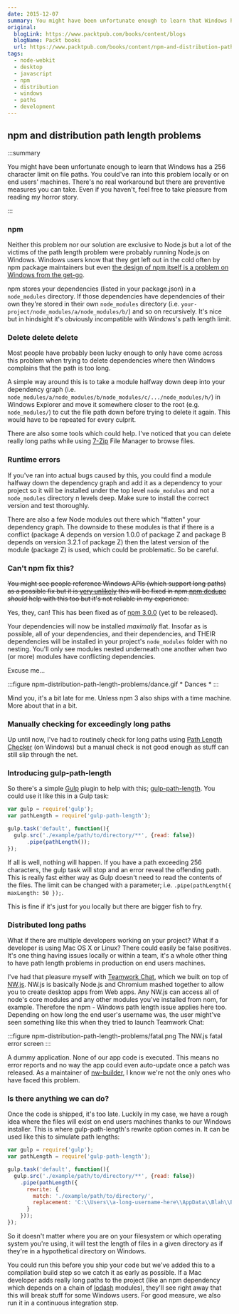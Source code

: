 ```yaml
---
date: 2015-12-07
summary: You might have been unfortunate enough to learn that Windows has a 256 character limit on file paths. You could've ran into this problem locally or on end users' machines. There's no real workaround but there are preventive measures you can take. Even if you haven't, feel free to take pleasure from reading my horror story.
original:
  blogLink: https://www.packtpub.com/books/content/blogs
  blogName: Packt books
  url: https://www.packtpub.com/books/content/npm-and-distribution-path-length-problems
tags:
  - node-webkit
  - desktop
  - javascript
  - npm
  - distribution
  - windows
  - paths
  - development
---
```


## npm and distribution path length problems

:::summary

You might have been unfortunate enough to learn that Windows has a 256 character limit on file paths. You could've ran into this problem locally or on end users' machines. There's no real workaround but there are preventive measures you can take. Even if you haven't, feel free to take pleasure from reading my horror story.

:::

### npm

Neither this problem nor our solution are exclusive to Node.js but a lot of the victims of the path length problem were probably running Node.js on Windows. Windows users know that they get left out in the cold often by npm package maintainers but even [the design of npm itself is a problem on Windows from the get-go](https://github.com/joyent/node/issues/6960#issuecomment-46704998).

npm stores your dependencies (listed in your package.json) in a `node_modules` directory. If those dependencies have dependencies of their own they're stored in their own `node_modules` directory (i.e. `your-project/node_modules/a/node_modules/b/`) and so on recursively. It's nice but in hindsight it's obviously incompatible with Windows's path length limit.

### Delete delete delete

Most people have probably been lucky enough to only have come across this problem when trying to delete dependencies where then Windows complains that the path is too long.

A simple way around this is to take a module halfway down deep into your dependency graph (i.e. `node_modules/a/node_modules/b/node_modules/c/.../node_modules/h/`) in Windows Explorer and move it somewhere closer to the root (e.g. `node_modules/`) to cut the file path down before trying to delete it again. This would have to be repeated for every culprit.

There are also some tools which could help. I've noticed that you can delete really long paths while using [7-Zip](http://www.7-zip.org/) File Manager to browse files.

### Runtime errors

If you've ran into actual bugs caused by this, you could find a module halfway down the dependency graph and add it as a dependency to your project so it will be installed under the top level `node_modules` and not a `node_modules` directory n levels deep. Make sure to install the correct version and test thoroughly.

There are also a few Node modules out there which "flatten" your dependency graph. The downside to these modules is that if there is a conflict (package A depends on version 1.0.0 of package Z and package B depends on version 3.2.1 of package Z) then the latest version of the module (package Z) is used, which could be problematic. So be careful.

### Can't npm fix this?

~~You might see people reference Windows APIs (which support long paths) as a possible fix but it is [very unlikely](https://github.com/joyent/node/issues/6960#issuecomment-46704998) <span style="text-decoration: line-through;">this will be fixed in npm.[npm dedupe](https://docs.npmjs.com/cli/dedupe) _should_ help with this too but it's not reliable in my experience.~~

Yes, they, can! This has been fixed as of [npm 3.0.0](https://github.com/npm/npm/releases/tag/v3.0.0) (yet to be released).

Your dependencies will now be installed _maximally_ flat. Insofar as is possible, all of your dependencies, and their dependencies, and THEIR dependencies will be installed in your project's `node_modules` folder with no nesting. You'll only see modules nested underneath one another when two (or more) modules have conflicting dependencies.

Excuse me...

:::figure npm-distribution-path-length-problems/dance.gif \* Dances \*
:::

Mind you, it's a bit late for me. Unless npm 3 also ships with a time machine. More about that in a bit.

### Manually checking for exceedingly long paths

Up until now, I've had to routinely check for long paths using [Path Length Checker](https://pathlengthchecker.codeplex.com/) (on Windows) but a manual check is not good enough as stuff can still slip through the net.

### Introducing gulp-path-length

So there's a simple [Gulp](http://gulpjs.com) plugin to help with this; [gulp-path-length](https://github.com/Teamwork/gulp-path-length). You could use it like this in a Gulp task:

```javascript
var gulp = require('gulp');
var pathLength = require('gulp-path-length');

gulp.task('default', function(){
  gulp.src('./example/path/to/directory/**', {read: false})
      .pipe(pathLength());
});
```

If all is well, nothing will happen. If you have a path exceeding 256 characters, the gulp task will stop and an error reveal the offending path. This is really fast either way as Gulp doesn't need to read the contents of the files. The limit can be changed with a parameter; i.e. `.pipe(pathLength({ maxLength: 50 });`.

This is fine if it's just for you locally but there are bigger fish to fry.

### Distributed long paths

What if there are multiple developers working on your project? What if a developer is using Mac OS X or Linux? There could easily be false positives. It's one thing having issues locally or within a team, it's a whole other thing to have path length problems in production on end users machines.

I've had that pleasure myself with [Teamwork Chat](https://www.teamwork.com/chat), which we built on top of [NW.js](https://github.com/nwjs/nw.js). NW.js is basically Node.js and Chromium mashed together to allow you to create desktop apps from Web apps. Any NW.js can access all of node's core modules and any other modules you've installed from nom, for example. Therefore the npm - Windows path length issue applies here too. Depending on how long the end user's username was, the user might've seen something like this when they tried to launch Teamwork Chat:

:::figure npm-distribution-path-length-problems/fatal.png The NW.js fatal error screen
:::

A dummy application. None of our app code is executed. This means no error reports and no way the app could even auto-update once a patch was released. As a maintainer of [nw-builder](https://github.com/nwjs/nw-builder), I know we're not the only ones who have faced this problem.

### Is there anything we can do?

Once the code is shipped, it's too late. Luckily in my case, we have a rough idea where the files will exist on end users machines thanks to our Windows installer. This is where gulp-path-length's rewrite option comes in. It can be used like this to simulate path lengths:

```javascript
var gulp = require('gulp');
var pathLength = require('gulp-path-length');

gulp.task('default', function(){
  gulp.src('./example/path/to/directory/**', {read: false})
    .pipe(pathLength({
      rewrite: {
        match: './example/path/to/directory/',
        replacement: 'C:\\Users\\a-long-username-here\\AppData\\Blah\\Blah\\Blah'
      }
    }));
});
```

So it doesn't matter where you are on your filesystem or which operating system you're using, it will test the length of files in a given directory as if they're in a hypothetical directory on Windows.

You could run this before you ship your code but we've added this to a compilation build step so we catch it as early as possible. If a Mac developer adds really long paths to the project (like an npm dependency which depends on a chain of [lodash](https://lodash.com/) modules), they'll see right away that this will break stuff for some Windows users. For good measure, we also run it in a continuous integration step.
